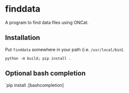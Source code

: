 finddata
========
A program to find data files using ONCat.

Installation
------------
Put `finddata` somewhere in your path (i.e. `/usr/local/bin`).

`python -m build; pip install .`

Optional bash completion
------------------------
`pip install .\[bashcompletion\]



